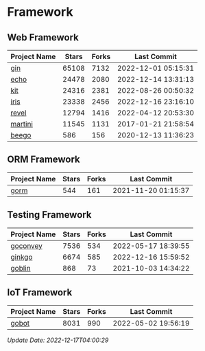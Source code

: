 # Framework

## Web Framework
| Project Name | Stars | Forks | Last Commit |
| ------------ | ----- | ----- | ----------- |
| [gin](https://github.com/gin-gonic/gin) | 65108 | 7132 | 2022-12-01 05:15:31 |
| [echo](https://github.com/labstack/echo) | 24478 | 2080 | 2022-12-14 13:31:13 |
| [kit](https://github.com/go-kit/kit) | 24316 | 2381 | 2022-08-26 00:50:32 |
| [iris](https://github.com/kataras/iris) | 23338 | 2456 | 2022-12-16 23:16:10 |
| [revel](https://github.com/revel/revel) | 12794 | 1416 | 2022-04-12 20:53:30 |
| [martini](https://github.com/go-martini/martini) | 11545 | 1131 | 2017-01-21 21:58:54 |
| [beego](https://github.com/astaxie/beego) | 586 | 156 | 2020-12-13 11:36:23 |

## ORM Framework
| Project Name | Stars | Forks | Last Commit |
| ------------ | ----- | ----- | ----------- |
| [gorm](https://github.com/jinzhu/gorm) | 544 | 161 | 2021-11-20 01:15:37 |

## Testing Framework
| Project Name | Stars | Forks | Last Commit |
| ------------ | ----- | ----- | ----------- |
| [goconvey](https://github.com/smartystreets/goconvey) | 7536 | 534 | 2022-05-17 18:39:55 |
| [ginkgo](https://github.com/onsi/ginkgo) | 6674 | 585 | 2022-12-16 15:59:52 |
| [goblin](https://github.com/franela/goblin) | 868 | 73 | 2021-10-03 14:34:22 |

## IoT Framework
| Project Name | Stars | Forks | Last Commit |
| ------------ | ----- | ----- | ----------- |
| [gobot](https://github.com/hybridgroup/gobot) | 8031 | 990 | 2022-05-02 19:56:19 |

*Update Date: 2022-12-17T04:00:29*